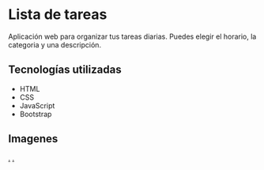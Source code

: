# Lista de tareas

Aplicación web para organizar tus tareas diarias. Puedes elegir el horario, la categoria y una descripción.

## Tecnologías utilizadas

- HTML
- CSS
- JavaScript
- Bootstrap

## Imagenes
[.](./assets/images/Grabar_2024_04_18_16_45_21_258.gif)
[.](./assets/images/Grabar_2024_04_18_16_48_13_424.gif)
